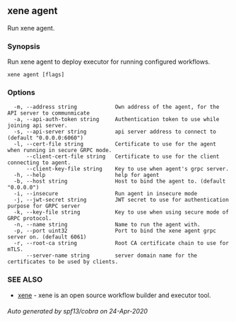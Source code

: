 ## xene agent

Run xene agent.

### Synopsis

Run xene agent to deploy executor for running configured workflows.

```
xene agent [flags]
```

### Options

```
  -m, --address string            Own address of the agent, for the API server to communmicate
  -a, --api-auth-token string     Authentication token to use while joining api server.
  -s, --api-server string         api server address to connect to (default "0.0.0.0:6060")
  -l, --cert-file string          Certificate to use for the agent when running in secure GRPC mode.
      --client-cert-file string   Certificate to use for the client connecting to agent.
      --client-key-file string    Key to use when agent's grpc server.
  -h, --help                      help for agent
  -b, --host string               Host to bind the agent to. (default "0.0.0.0")
  -i, --insecure                  Run agent in insecure mode
  -j, --jwt-secret string         JWT secret to use for authentication purpose for GRPC server
  -k, --key-file string           Key to use when using secure mode of GRPC protocol.
  -n, --name string               Name to run the agent with.
  -p, --port uint32               Port to bind the xene agent grpc server on. (default 6061)
  -r, --root-ca string            Root CA certificate chain to use for mTLS.
      --server-name string        server domain name for the certificates to be used by clients.
```

### SEE ALSO

* [xene](xene.md)	 - xene is an open source workflow builder and executor tool.

###### Auto generated by spf13/cobra on 24-Apr-2020
